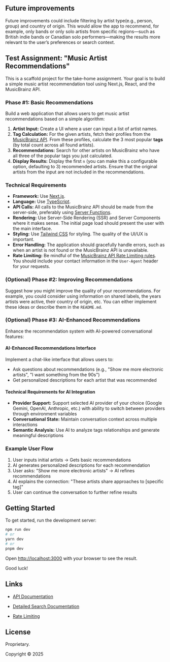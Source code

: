 ## Future improvements

Future improvements could include filtering by artist type(e.g., person, group) and country of origin. This would allow the app to recommend, for example, only bands or only solo artists from specific regions—such as British indie bands or Canadian solo performers—making the results more relevant to the user’s preferences or search context.

## Test Assignment: "Music Artist Recommendations"

This is a scaffold project for the take-home assignment. Your goal is to build a simple music artist recommendation tool using Next.js, React, and the MusicBrainz API.

### Phase #1: Basic Recommendations

Build a web application that allows users to get music artist recommendations based on a simple algorithm:

1.  **Artist Input:** Create a UI where a user can input a list of artist names.
2.  **Tag Calculation:** For the given artists, fetch their profiles from the [MusicBrainz API](https://musicbrainz.org/doc/MusicBrainz_API). From these profiles, calculate the 3 most popular **tags** (by total count across all found artists).
3.  **Recommendations:** Search for other artists on MusicBrainz who have all three of the popular tags you just calculated.
4.  **Display Results:** Display the first `n` (you can make this a configurable option, defaulting to 3) recommended artists. Ensure that the original artists from the input are not included in the recommendations.

### Technical Requirements

- **Framework:** Use [Next.js](https://nextjs.org/).
- **Language:** Use [TypeScript](https://www.typescriptlang.org/).
- **API Calls:** All calls to the MusicBrainz API should be made from the server-side, preferably using [Server Functions](https://react.dev/reference/rsc/server-functions).
- **Rendering:** Use Server-Side Rendering (SSR) and Server Components where it makes sense. The initial page load should present the user with the main interface.
- **Styling:** Use [Tailwind CSS](https://tailwindcss.com/) for styling. The quality of the UI/UX is important.
- **Error Handling:** The application should gracefully handle errors, such as when an artist is not found or the MusicBrainz API is unavailable.
- **Rate Limiting:** Be mindful of the [MusicBrainz API Rate Limiting rules](https://musicbrainz.org/doc/MusicBrainz_API/Rate_Limiting). You should include your contact information in the `User-Agent` header for your requests.

### (Optional) Phase #2: Improving Recommendations

Suggest how you might improve the quality of your recommendations. For example, you could consider using information on shared labels, the years artists were active, their country of
origin, etc. You can either implement these ideas or describe them in the `README.md`.

### (Optional) Phase #3: AI-Enhanced Recommendations

Enhance the recommendation system with AI-powered conversational features:

#### AI-Enhanced Recommendations Interface

Implement a chat-like interface that allows users to:

- Ask questions about recommendations (e.g., "Show me more electronic artists", "I want something from the 90s")
- Get personalized descriptions for each artist that was recommended

#### Technical Requirements for AI Integration

- **Provider Support:** Support selected AI provider of your choice (Google Gemini, OpenAI, Anthropic, etc.) with ability to switch between providers through environment variables
- **Conversational State:** Maintain conversation context across multiple interactions
- **Semantic Analysis:** Use AI to analyze tags relationships and generate meaningful descriptions

### Example User Flow

1. User inputs initial artists → Gets basic recommendations
2. AI generates personalized descriptions for each recommendation
3. User asks: "Show me more electronic artists" → AI refines recommendations
4. AI explains the connection: "These artists share approaches to [specific tag]"
5. User can continue the conversation to further refine results

## Getting Started

To get started, run the development server:

```bash
npm run dev
# or
yarn dev
# or
pnpm dev
```

Open [http://localhost:3000](http://localhost:3000) with your browser to see the result.

Good luck!

## Links

- [API Documentation](https://musicbrainz.org/doc/MusicBrainz_API)

- [Detailed Search Documentation](https://musicbrainz.org/doc/MusicBrainz_API/Search)

- [Rate Limiting](https://musicbrainz.org/doc/MusicBrainz_API/Rate_Limiting)

## License

Proprietary.

Copyright © 2025
